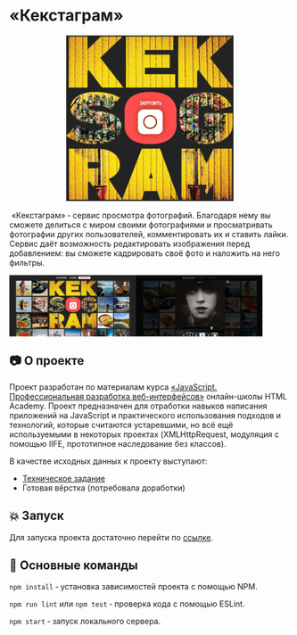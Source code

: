 # &laquo;Кекстаграм&raquo;
<section align="center">
    <img width="300" src="https://github.com/GeorgeKazanchev/Kekstagram/blob/main/img/kekstagram-logo.png" alt="Логотип сервиса &laquo;Кекстаграм&raquo;">
</section>

&nbsp;&laquo;Кекстаграм&raquo; &dash; сервис просмотра фотографий. Благодаря нему вы сможете делиться с миром своими фотографиями и просматривать фотографии других пользователей, комментировать их и ставить лайки. Сервис даёт возможность редактировать изображения перед добавлением: вы сможете кадрировать своё фото и наложить на него фильтры.

<section style="display: flex; flex-direction: row;" align="center">
    <img width="45%" src="https://raw.githubusercontent.com/GeorgeKazanchev/Kekstagram/main/img/screenshot-main.png" alt="Скриншот главного экрана">
    <img width="45%" src="https://raw.githubusercontent.com/GeorgeKazanchev/Kekstagram/main/img/screenshot-upload.png" alt="Скриншот окна загрузки фото">
</section>

## :camera: О проекте
Проект разработан по материалам курса [&laquo;JavaScript. Профессиональная разработка веб-интерфейсов&raquo;](https://htmlacademy.ru/intensive/javascript) онлайн-школы HTML Academy. Проект предназначен для отработки навыков написания приложений на JavaScript и практического использования подходов и технологий, которые считаются устаревшими, но всё ещё используемыми в некоторых проектах (XMLHttpRequest, модуляция с помощью IIFE, прототипное наследование без классов).

В качестве исходных данных к проекту выступают:
- [Техническое задание](https://github.com/GeorgeKazanchev/Kekstagram/blob/main/Specification.md)
- Готовая вёрстка (потребовала доработки)

## :boom: Запуск
Для запуска проекта достаточно перейти по [ссылке](http://85.119.146.124:3002/).

## :wrench: Основные команды
`npm install` &dash; установка зависимостей проекта с помощью NPM.

`npm run lint` или `npm test` &dash; проверка кода с помощью ESLint.

`npm start` &dash; запуск локального сервера.
